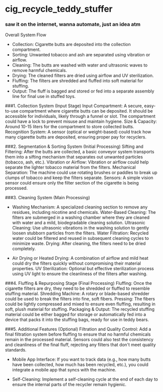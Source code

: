 # cig_recycle_teddy_stuffer
### saw it on the internet, wanna automate, just an idea atm


Overall System Flow
- Collection: Cigarette butts are deposited into the collection compartment.
- Sorting: Unwanted tobacco and ash are separated using vibration or airflow.
- Cleaning: The butts are washed with water and ultrasonic waves to remove harmful chemicals.
- Drying: The cleaned filters are dried using airflow and UV sterilization.
- Fluffing: The filters are shredded and fluffed into soft material for stuffing.
- Output: The fluff is bagged and stored or fed into a separate assembly line for final use in stuffed toys.


###1. Collection System (Input Stage)
Input Compartment: A secure, easy-to-use compartment where cigarette butts can be deposited. It should be accessible for individuals, likely through a funnel or slot. The compartment could have a lock to prevent misuse and maintain hygiene.
Size & Capacity: Around 10-15 liters for the compartment to store collected butts.
Recognition System: A sensor (optical or weight-based) could track how many cigarette butts are deposited, ensuring proper pay for recyclers.

###2. Segmentation & Sorting System (Initial Processing)
Sifting and Filtering: After the butts are collected, a basic conveyor system transports them into a sifting mechanism that separates out unwanted particles (tobacco, ash, etc.).
Vibration or Airflow: Vibration or airflow could help separate the lighter tobacco material from the filters.
Mechanical Separation: The machine could use rotating brushes or paddles to break up clumps of tobacco and keep the filters separate.
Sensors: A simple vision sensor could ensure only the filter section of the cigarette is being processed.

###3. Cleaning System (Main Processing)

- Washing Mechanism: A specialized cleaning section to remove any residues, including nicotine and chemicals.
Water-Based Cleaning: The filters are submerged in a washing chamber where they are cleaned with water and a mild, biodegradable cleaning solution.
Ultrasonic Cleaning: Use ultrasonic vibrations in the washing solution to gently loosen stubborn particles from the filters.
Water Filtration: Recycled water could be filtered and reused in subsequent cleaning cycles to minimize waste.
Drying: After cleaning, the filters need to be dried completely.

- Air Drying or Heated Drying: A combination of airflow and mild heat could dry the filters quickly without compromising their material properties.
UV Sterilization: Optional but effective sterilization process using UV light to ensure the cleanliness of the filters after washing.

###4. Fluffing & Repurposing Stage (Final Processing)
Fluffing: Once the cigarette filters are dry, they need to be shredded or fluffed to resemble stuffing material.
Shredding Machine: A rotary or blade-based shredder could be used to break the filters into fine, soft fibers.
Pressing: The fibers could be lightly compressed and mixed to ensure even fluffing, resulting in soft, plush material for stuffing.
Packaging & Output: The recycled stuffing material could be either bagged for storage or automatically fed into a device that packs it into the stuffing bags, ready for use in teddy bears.

###5. Additional Features (Optional)
Filtration and Quality Control: Add a final filtration system before fluffing to ensure that no harmful chemicals remain in the processed material. Sensors could also test the consistency and cleanliness of the final fluff, rejecting any filters that don't meet quality standards.

- Mobile App Interface: If you want to track data (e.g., how many butts have been collected, how much has been recycled, etc.), you could integrate a mobile app that syncs with the machine.

- Self-Cleaning: Implement a self-cleaning cycle at the end of each day to ensure the internal parts of the recycler remain hygienic.
